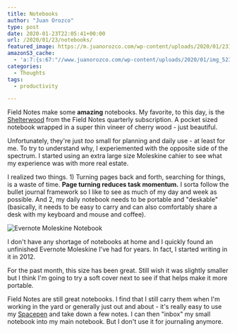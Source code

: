 ```yaml
---
title: Notebooks
author: "Juan Orozco"
type: post
date: 2020-01-23T22:05:41+00:00
url: /2020/01/23/notebooks/
featured_image: https://m.juanorozco.com/wp-content/uploads/2020/01/23174006/img_5231-1200x900.jpg
amazonS3_cache:
  - 'a:7:{s:67:"//www.juanorozco.com/wp-content/uploads/2020/01/img_5231-scaled.jpg";s:4:"3218";s:74:"//m.juanorozco.com/wp-content/uploads/2020/01/23174006/img_5231-scaled.jpg";s:4:"3218";s:67:"//m.juanorozco.com/wp-content/uploads/2020/01/23174006/img_5231.jpg";s:4:"3218";s:76:"//m.juanorozco.com/wp-content/uploads/2020/01/23174006/img_5231-1024x768.jpg";s:4:"3218";s:69:"//www.juanorozco.com/wp-content/uploads/2020/01/img_5231-1024x768.jpg";s:4:"3218";s:60:"//www.juanorozco.com/wp-content/uploads/2020/01/img_5231.jpg";s:4:"3218";s:30:"//www.spacepen.com/bullet.aspx";a:1:{s:9:"timestamp";i:1579817099;}}'
categories:
  - Thoughts
tags:
  - productivity

---
```

Field Notes make some **amazing** notebooks. My favorite, to this day, is the [Shelterwood][1] from the Field Notes quarterly subscription. A pocket sized notebook wrapped in a super thin vineer of cherry wood - just beautiful.

Unfortunately, they're just _too_ small for planning and daily use - at least for me. To try to understand why, I experiemented with the opposite side of the spectrum. I started using an extra large size Moleskine cahier to see what my experience was with more real estate.

I realized two things. 1) Turning pages back and forth, searching for things, is a waste of time. **Page turning reduces task momentum.** I sorta follow the bullet journal framework so I like to see as much of my day and week as possible. And 2, my daily notebook needs to be portable and "deskable" (basically, it needs to be easy to carry and can also comfortably share a desk with my keyboard and mouse and coffee).

<img src="https://i0.wp.com/m.juanorozco.com/wp-content/uploads/2020/01/23174006/img_5231-1024x768.jpg?resize=580%2C435&#038;ssl=1" alt="Evernote Moleskine Notebook" data-recalc-dims="1" />

I don't have any shortage of notebooks at home and I quickly found an unfinished Evernote Moleskine I've had for years. In fact, I started writing in it in 2012.

For the past month, this size has been great. Still wish it was slightly smaller but I think I'm going to try a soft cover next to see if that helps make it more portable.

Field Notes are still great notebooks. I find that I still carry them when I'm working in the yard or generally just out and about - it's really easy to use my [Spacepen][2] and take down a few notes. I can then "inbox" my small notebook into my main notebook. But I don't use it for journaling anymore.

 [1]: https://fieldnotesbrand.com/products/shelterwood
 [2]: https://www.spacepen.com/bullet.aspx
